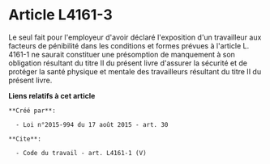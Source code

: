 # Article L4161-3

Le seul fait pour l'employeur d'avoir déclaré l'exposition d'un travailleur aux facteurs de pénibilité dans les conditions et
formes prévues à l'article L. 4161-1 ne saurait constituer une présomption de manquement à son obligation résultant du titre
II du présent livre d'assurer la sécurité et de protéger la santé physique et mentale des travailleurs résultant du titre II
du présent livre.

**Liens relatifs à cet article**

	**Créé par**:

	  - Loi n°2015-994 du 17 août 2015 - art. 30

	**Cite**:

	  - Code du travail - art. L4161-1 (V)
